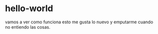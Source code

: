 # hello-world
vamos a ver como funciona esto
me gusta lo nuevo y emputarme cuando no entiendo las cosas.
